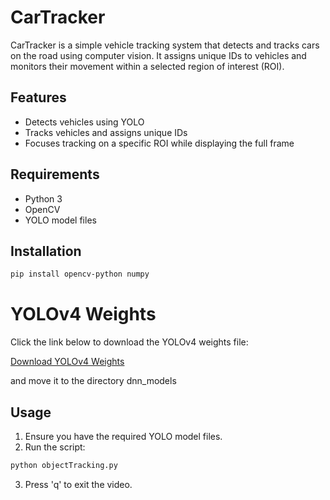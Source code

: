 # CarTracker

CarTracker is a simple vehicle tracking system that detects and tracks cars on the road using computer vision. It assigns unique IDs to vehicles and monitors their movement within a selected region of interest (ROI).

## Features
- Detects vehicles using YOLO
- Tracks vehicles and assigns unique IDs
- Focuses tracking on a specific ROI while displaying the full frame

## Requirements
- Python 3
- OpenCV
- YOLO model files

## Installation
```bash
pip install opencv-python numpy
```
# YOLOv4 Weights

Click the link below to download the YOLOv4 weights file:

[Download YOLOv4 Weights](https://github.com/AlexeyAB/darknet/releases/download/yolov4/yolov4.weights)

and move it to the directory dnn_models

## Usage
1. Ensure you have the required YOLO model files.
2. Run the script:
```bash
python objectTracking.py
```
3. Press 'q' to exit the video.



